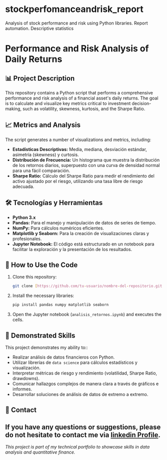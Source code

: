 # stockperfomanceandrisk_report
Analysis of stock performance and risk using Python libraries. Report automation. Descriptive statistics

# Performance and Risk Analysis of Daily Returns

## 📊 Project Description

This repository contains a Python script that performs a comprehensive performance and risk analysis of a financial asset's daily returns. The goal is to calculate and visualize key metrics critical to investment decision-making, such as volatility, skewness, kurtosis, and the Sharpe Ratio.

## 📈 Metrics and Analysis

The script generates a number of visualizations and metrics, including:

* **Estadísticas Descriptivas:** Media, mediana, desviación estándar, asimetría (skewness) y curtosis.
* **Distribución de Frecuencia:** Un histograma que muestra la distribución de los retornos diarios, superpuesto con una curva de densidad normal para una fácil comparación.
* **Sharpe Ratio:** Cálculo del Sharpe Ratio para medir el rendimiento del activo ajustado por el riesgo, utilizando una tasa libre de riesgo adecuada.

## 🛠️ Tecnologías y Herramientas

* **Python 3.x**
* **Pandas:** Para el manejo y manipulación de datos de series de tiempo.
* **NumPy:** Para cálculos numéricos eficientes.
* **Matplotlib y Seaborn:** Para la creación de visualizaciones claras y profesionales.
* **Jupyter Notebook:** El código está estructurado en un notebook para facilitar la exploración y la presentación de los resultados.

## 🚀 How to Use the Code

1.  Clone this repository:
    ```bash
    git clone [https://github.com/tu-usuario/nombre-del-repositorio.git](https://github.com/tu-usuario/nombre-del-repositorio.git)
    ```
1.  Install the necessary libraries:
    ```bash
    pip install pandas numpy matplotlib seaborn
    ```
2.  Open the Jupyter notebook (`analisis_retornos.ipynb`) and executes the cells.

## 🧠 Demonstrated Skills

This project demonstrates my ability to::

* Realizar análisis de datos financieros con Python.
* Utilizar librerías de `data science` para cálculos estadísticos y visualización.
* Interpretar métricas de riesgo y rendimiento (volatilidad, Sharpe Ratio, drawdowns).
* Comunicar hallazgos complejos de manera clara a través de gráficos e informes.
* Desarrollar soluciones de análisis de datos de extremo a extremo.

## 📧 Contact

If you have any questions or suggestions, please do not hesitate to contact me via [linkedin Profile]([https://www.linkedin.com/in/tu-perfil](https://www.linkedin.com/in/carlosvillalbaaguilera/)).
---
_This project is part of my technical portfolio to showcase skills in data analysis and quantitative finance._
